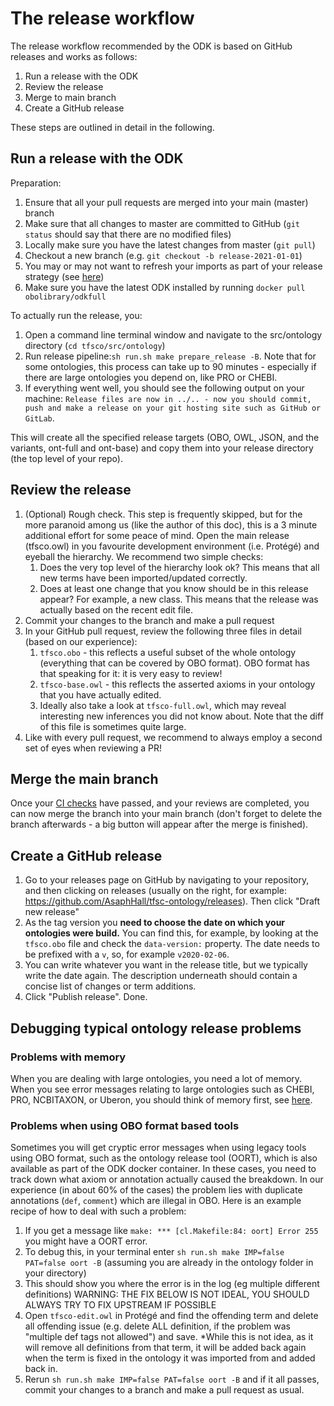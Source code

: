 # The release workflow 
The release workflow recommended by the ODK is based on GitHub releases and works as follows:

1. Run a release with the ODK
2. Review the release
3. Merge to main branch
4. Create a GitHub release

These steps are outlined in detail in the following.

## Run a release with the ODK

Preparation:

1. Ensure that all your pull requests are merged into your main (master) branch
2. Make sure that all changes to master are committed to GitHub (`git status` should say that there are no modified files)
3. Locally make sure you have the latest changes from master (`git pull`)
4. Checkout a new branch (e.g. `git checkout -b release-2021-01-01`)
5. You may or may not want to refresh your imports as part of your release strategy (see [here](UpdateImports.md))
6. Make sure you have the latest ODK installed by running `docker pull obolibrary/odkfull`

To actually run the release, you:

1. Open a command line terminal window and navigate to the src/ontology directory (`cd tfsco/src/ontology`)
2. Run release pipeline:`sh run.sh make prepare_release -B`. Note that for some ontologies, this process can take up to 90 minutes - especially if there are large ontologies you depend on, like PRO or CHEBI.
3. If everything went well, you should see the following output on your machine: `Release files are now in ../.. - now you should commit, push and make a release on your git hosting site such as GitHub or GitLab`.

This will create all the specified release targets (OBO, OWL, JSON, and the variants, ont-full and ont-base) and copy them into your release directory (the top level of your repo).

## Review the release

1. (Optional) Rough check. This step is frequently skipped, but for the more paranoid among us (like the author of this doc), this is a 3 minute additional effort for some peace of mind. Open the main release (tfsco.owl) in you favourite development environment (i.e. Protégé) and eyeball the hierarchy. We recommend two simple checks: 
    1. Does the very top level of the hierarchy look ok? This means that all new terms have been imported/updated correctly.
    2. Does at least one change that you know should be in this release appear? For example, a new class. This means that the release was actually based on the recent edit file. 
2. Commit your changes to the branch and make a pull request
3. In your GitHub pull request, review the following three files in detail (based on our experience):
    1. `tfsco.obo` - this reflects a useful subset of the whole ontology (everything that can be covered by OBO format). OBO format has that speaking for it: it is very easy to review!
    2. `tfsco-base.owl` - this reflects the asserted axioms in your ontology that you have actually edited.
    3. Ideally also take a look at `tfsco-full.owl`, which may reveal interesting new inferences you did not know about. Note that the diff of this file is sometimes quite large.
4. Like with every pull request, we recommend to always employ a second set of eyes when reviewing a PR!

## Merge the main branch
Once your [CI checks](ContinuousIntegration.md) have passed, and your reviews are completed, you can now merge the branch into your main branch (don't forget to delete the branch afterwards - a big button will appear after the merge is finished).

## Create a GitHub release

1. Go to your releases page on GitHub by navigating to your repository, and then clicking on releases (usually on the right, for example: https://github.com/AsaphHall/tfsc-ontology/releases). Then click "Draft new release"
1. As the tag version you **need to choose the date on which your ontologies were build.** You can find this, for example, by looking at the `tfsco.obo` file and check the `data-version:` property. The date needs to be prefixed with a `v`, so, for example `v2020-02-06`.
1. You can write whatever you want in the release title, but we typically write the date again. The description underneath should contain a concise list of changes or term additions.
1. Click "Publish release". Done.

## Debugging typical ontology release problems

### Problems with memory

When you are dealing with large ontologies, you need a lot of memory. When you see error messages relating to large ontologies such as CHEBI, PRO, NCBITAXON, or Uberon, you should think of memory first, see [here](https://github.com/INCATools/ontology-development-kit/blob/master/docs/DealWithLargeOntologies.md).

### Problems when using OBO format based tools

Sometimes you will get cryptic error messages when using legacy tools using OBO format, such as the ontology release tool (OORT), which is also available as part of the ODK docker container. In these cases, you need to track down what axiom or annotation actually caused the breakdown. In our experience (in about 60% of the cases) the problem lies with duplicate annotations (`def`, `comment`) which are illegal in OBO. Here is an example recipe of how to deal with such a problem:

1. If you get a message like `make: *** [cl.Makefile:84: oort] Error 255` you might have a OORT error. 
2. To debug this, in your terminal enter `sh run.sh make IMP=false PAT=false oort -B` (assuming you are already in the ontology folder in your directory) 
3. This should show you where the error is in the log (eg multiple different definitions) 
WARNING: THE FIX BELOW IS NOT IDEAL, YOU SHOULD ALWAYS TRY TO FIX UPSTREAM IF POSSIBLE
4. Open `tfsco-edit.owl` in Protégé and find the offending term and delete all offending issue (e.g. delete ALL definition, if the problem was "multiple def tags not allowed") and save. 
*While this is not idea, as it will remove all definitions from that term, it will be added back again when the term is fixed in the ontology it was imported from and added back in.
5. Rerun `sh run.sh make IMP=false PAT=false oort -B` and if it all passes, commit your changes to a branch and make a pull request as usual.

